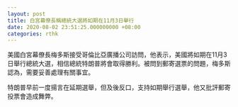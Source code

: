 ```yaml
---
layout: post
title: 白宮幕僚長稱總統大選將如期在11月3日舉行
date: 2020-08-02 23:51:25.000000000 +08:00
categories: rthk
---
```


美國白宮幕僚長梅多斯接受哥倫比亞廣播公司訪問，他表示，美國將如期在11月3日舉行總統大選，相信總統特朗普將會取得勝利。被問到郵寄選票的問題，梅多斯認為，需要妥善處理有關事宜。

特朗普早前一度揚言在延期選舉，但及後反口，支持如期舉行選舉，他又批評郵寄投票會造成舞弊。
